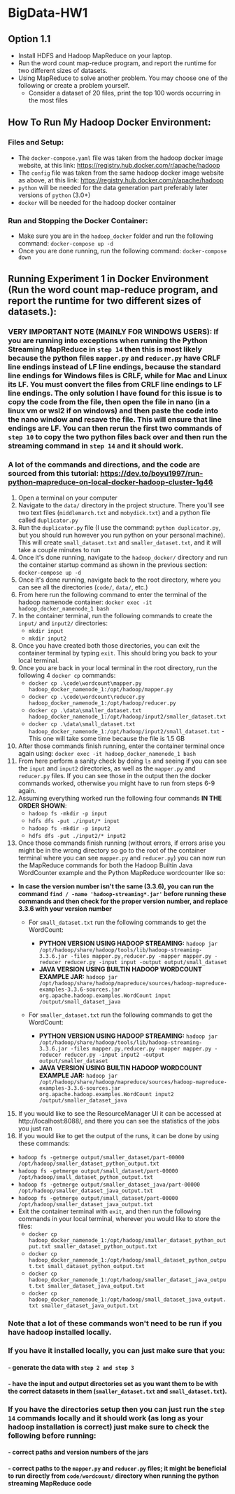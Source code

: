 # BigData-HW1
## Option 1.1
* Install HDFS and Hadoop MapReduce on your laptop.
* Run the word count map-reduce program, and report the runtime for two different
sizes of datasets.
* Using MapReduce to solve another problem. You may choose one of the
following or create a problem yourself.
  * Consider a dataset of 20 files, print the top 100 words occurring in the
  most files

## How To Run My Hadoop Docker Environment:
### Files and Setup:
* The ```docker-compose.yaml``` file was taken from the hadoop docker image website, at this link: https://registry.hub.docker.com/r/apache/hadoop
* The ```config``` file was taken from the same hadoop docker image website as above, at this link: https://registry.hub.docker.com/r/apache/hadoop
* ```python``` will be needed for the data generation part preferably later versions of ```python``` (3.0+)
* ```docker``` will be needed for the hadoop docker container

### Run and Stopping the Docker Container:
* Make sure you are in the ```hadoop_docker``` folder and run the following command: ```docker-compose up -d```
* Once you are done running, run the following command: ```docker-compose down```

## Running Experiment 1 in Docker Environment (Run the word count map-reduce program, and report the runtime for two different sizes of datasets.):

### VERY IMPORTANT NOTE (MAINLY FOR WINDOWS USERS): If you are running into exceptions when running the Python Streaming MapReduce in ```step 14``` then this is most likely because the python files ```mapper.py``` and ```reducer.py``` have CRLF line endings instead of LF line endings, because the standard line endings for Windows files is CRLF, while for Mac and Linux its LF. You must convert the files from CRLF line endings to LF line endings. The only solution I have found for this issue is to copy the code from the file, then open the file in nano (in a linux vm or wsl2 if on windows) and then paste the code into the nano window and resave the file. This will ensure that line endings are LF. You can then rerun the first two commands of ```step 10``` to copy the two python files back over and then run the streaming command in ```step 14``` and it should work.

### A lot of the commands and directions, and the code are sourced from this tutorial: https://dev.to/boyu1997/run-python-mapreduce-on-local-docker-hadoop-cluster-1g46
1. Open a terminal on your computer
3. Navigate to the ```data/``` directory in the project structure. There you'll see two text files (```middlemarch.txt``` and ```mobydick.txt```) and a python file called ```duplicator.py```
4. Run the ```duplicator.py``` file (I use the command: ```python duplicator.py```, but you should run however you run python on your personal machine). This will create ```small_dataset.txt``` and ```smaller_dataset.txt```, and it will take a couple minutes to run
5. Once it's done running, navigate to the ```hadoop_docker/``` directory and run the container startup command as shown in the previous section: ```docker-compose up -d```
6. Once it's done running, navigate back to the root directory, where you can see all the directories (```code/```, ```data/```, etc.)
7. From here run the following command to enter the terminal of the hadoop namenode container: ```docker exec -it hadoop_docker_namenode_1 bash```
8. In the container terminal, run the following commands to create the ```input/``` and ```input2/``` directories:
   * ```mkdir input```
   * ```mkdir input2```
9. Once you have created both those directories, you can exit the container terminal by typing ```exit```. This should bring you back to your local terminal.
10. Once you are back in your local terminal in the root directory, run the following 4 ```docker cp``` commands:
    * ```docker cp .\code\wordcount\mapper.py hadoop_docker_namenode_1:/opt/hadoop/mapper.py```
    * ```docker cp .\code\wordcount\reducer.py hadoop_docker_namenode_1:/opt/hadoop/reducer.py```
    * ```docker cp .\data\smaller_dataset.txt hadoop_docker_namenode_1:/opt/hadoop/input2/smaller_dataset.txt```
    * ```docker cp .\data\small_dataset.txt hadoop_docker_namenode_1:/opt/hadoop/input2/small_dataset.txt``` - This one will take some time because the file is 1.5 GB
11. After those commands finish running, enter the container terminal once again using: ```docker exec -it hadoop_docker_namenode_1 bash```
12. From here perform a sanity check by doing ```ls``` and seeing if you can see the ```input``` and ```input2``` directories, as well as the ```mapper.py``` and ```reducer.py``` files. If you can see those in the output then the docker commands worked, otherwise you might have to run from steps 6-9 again.
13. Assuming everything worked run the following four commands **IN THE ORDER SHOWN**:
    * ```hadoop fs -mkdir -p input```
    * ```hdfs dfs -put ./input/* input```
    * ```hadoop fs -mkdir -p input2```
    * ```hdfs dfs -put ./input2/* input2```
14. Once those commands finish running (without errors, if errors arise you might be in the wrong directory so go to the root of the container terminal where you can see ```mapper.py``` and ```reducer.py```) you can now run the MapReduce commands for both the Hadoop Builtin Java WordCounter example and the Python MapReduce wordcounter like so:
* **In case the version number isn't the same (3.3.6), you can run the command ```find / -name 'hadoop-streaming*.jar'``` before running these commands and then check for the proper version number, and replace 3.3.6 with your version number**
  
    * For ```small_dataset.txt``` run the following commands to get the WordCount:
      * **PYTHON VERSION USING HADOOP STREAMING:** ```hadoop jar /opt/hadoop/share/hadoop/tools/lib/hadoop-streaming-3.3.6.jar -files mapper.py,reducer.py -mapper mapper.py -reducer reducer.py -input input -output output/small_dataset```
      * **JAVA VERSION USING BUILTIN HADOOP WORDCOUNT EXAMPLE JAR:** ```hadoop jar /opt/hadoop/share/hadoop/mapreduce/sources/hadoop-mapreduce-examples-3.3.6-sources.jar org.apache.hadoop.examples.WordCount input /output/small_dataset_java```
        
    * For ```smaller_dataset.txt``` run the following commands to get the WordCount:
      * **PYTHON VERSION USING HADOOP STREAMING:** ```hadoop jar /opt/hadoop/share/hadoop/tools/lib/hadoop-streaming-3.3.6.jar -files mapper.py,reducer.py -mapper mapper.py -reducer reducer.py -input input2 -output output/smaller_dataset```
      * **JAVA VERSION USING BUILTIN HADOOP WORDCOUNT EXAMPLE JAR:** ```hadoop jar /opt/hadoop/share/hadoop/mapreduce/sources/hadoop-mapreduce-examples-3.3.6-sources.jar org.apache.hadoop.examples.WordCount input2 /output/smaller_dataset_java```
15. If you would like to see the ResourceManager UI it can be accessed at http://localhost:8088/, and there you can see the statistics of the jobs you just ran
16. If you would like to get the output of the runs, it can be done by using these commands:
   * ```hadoop fs -getmerge output/smaller_dataset/part-00000 /opt/hadoop/smaller_dataset_python_output.txt```
   * ```hadoop fs -getmerge output/small_dataset/part-00000 /opt/hadoop/small_dataset_python_output.txt```
   * ```hadoop fs -getmerge output/smaller_dataset_java/part-00000 /opt/hadoop/smaller_dataset_java_output.txt```
   * ```hadoop fs -getmerge output/small_dataset/part-00000 /opt/hadoop/smaller_dataset_java_output.txt```
* Exit the container terminal with ```exit```, and then run the following commands in your local terminal, wherever you would like to store the files:
  * ```docker cp hadoop_docker_namenode_1:/opt/hadoop/smaller_dataset_python_output.txt smaller_dataset_python_output.txt```
  * ```docker cp hadoop_docker_namenode_1:/opt/hadoop/small_dataset_python_output.txt small_dataset_python_output.txt```
  * ```docker cp hadoop_docker_namenode_1:/opt/hadoop/smaller_dataset_java_output.txt smaller_dataset_java_output.txt```
  * ```docker cp hadoop_docker_namenode_1:/opt/hadoop/small_dataset_java_output.txt smaller_dataset_java_output.txt```
### Note that a lot of these commands won't need to be run if you have hadoop installed locally. 
### If you have it installed locally, you can just make sure that you: 
#### - generate the data with ```step 2 and step 3``` 
#### - have the input and output directories set as you want them to be with the correct datasets in them (```smaller_dataset.txt``` and ```small_dataset.txt```). 
### If you have the directories setup then you can just run the ```step 14``` commands locally and it should work (as long as your hadoop installation is correct) just make sure to check the following before running:
#### - correct paths and version numbers of the jars
#### - correct paths to the ```mapper.py``` and ```reducer.py``` files; it might be beneficial to run directly from ```code/wordcount/``` directory when running the python streaming MapReduce code
